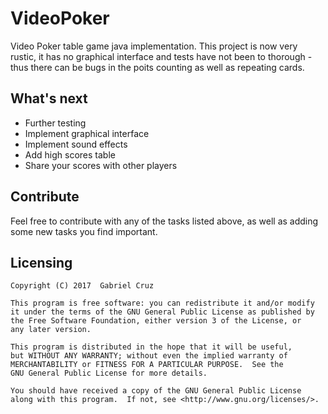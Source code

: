# VideoPoker

Video Poker table game java implementation. This project is now very rustic,
it has no graphical interface and tests have not been to thorough - thus there
can be bugs in the poits counting as well as repeating cards.


## What's next

- Further testing
- Implement graphical interface
- Implement sound effects
- Add high scores table
- Share your scores with other players

## Contribute

Feel free to contribute with any of the tasks listed above, as well as 
adding some new tasks you find important. 

## Licensing

    Copyright (C) 2017  Gabriel Cruz

    This program is free software: you can redistribute it and/or modify
    it under the terms of the GNU General Public License as published by
    the Free Software Foundation, either version 3 of the License, or
    any later version.

    This program is distributed in the hope that it will be useful,
    but WITHOUT ANY WARRANTY; without even the implied warranty of
    MERCHANTABILITY or FITNESS FOR A PARTICULAR PURPOSE.  See the
    GNU General Public License for more details.

    You should have received a copy of the GNU General Public License
    along with this program.  If not, see <http://www.gnu.org/licenses/>.
